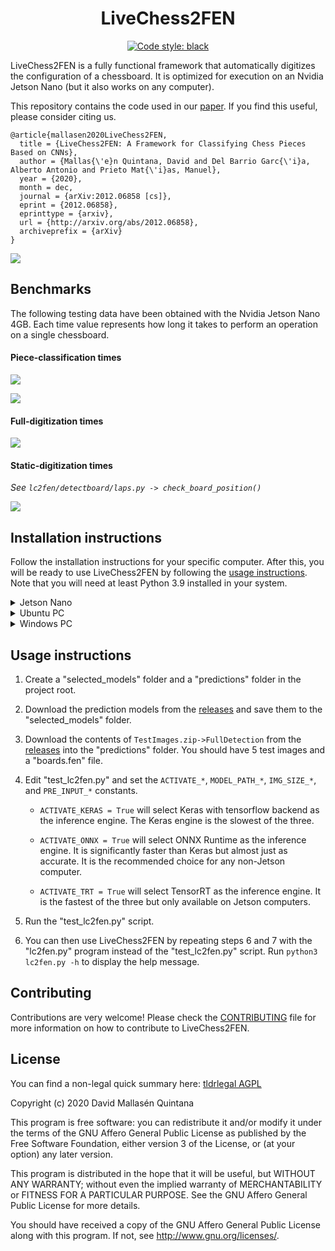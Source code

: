 <h1 align="center">LiveChess2FEN</h1>

<p align="center">
<a href="https://github.com/psf/black">
<img alt="Code style: black" 
src="https://img.shields.io/badge/code%20style-black-000000.svg">
</a>
</p>

LiveChess2FEN is a fully functional framework that automatically digitizes the
configuration of a chessboard. It is optimized for execution on an Nvidia
Jetson Nano (but it also works on any computer).

This repository contains the code used in our
[paper](https://arxiv.org/abs/2012.06858). If you find this useful, please
consider citing us.

~~~
@article{mallasen2020LiveChess2FEN,
  title = {LiveChess2FEN: A Framework for Classifying Chess Pieces Based on CNNs},
  author = {Mallas{\'e}n Quintana, David and Del Barrio Garc{\'i}a, Alberto Antonio and Prieto Mat{\'i}as, Manuel},
  year = {2020},
  month = dec,
  journal = {arXiv:2012.06858 [cs]},
  eprint = {2012.06858},
  eprinttype = {arxiv},
  url = {http://arxiv.org/abs/2012.06858},
  archiveprefix = {arXiv}
}
~~~

![](docs/complete_method.png)

## Benchmarks

The following testing data have been obtained with the Nvidia Jetson
Nano 4GB. Each time value represents how long it takes to perform an
operation on a single chessboard.

#### Piece-classification times

![](docs/runtime_vs_accuracy_wfront.png)

![](docs/piece_classification_times.png)

#### Full-digitization times

![](docs/full_digitization_times_summary.png)

#### Static-digitization times

_See `lc2fen/detectboard/laps.py -> check_board_position()`_

![](docs/static_digitization_times_summary.png)

## Installation instructions

Follow the installation instructions for your specific computer.
After this, you will be ready to use LiveChess2FEN by following 
the [usage instructions](#usage-instructions). Note that you will
need at least Python 3.9 installed in your system.

<details><summary>Jetson Nano</summary><p>

Instructions for JetPack 4.6 are presented below. If you run into any problems,
see the [Troubleshooting](#troubleshooting) section. You can find a list of the python packages required in the `requirements.txt` file.

1. Install [tensorflow for Jetson Nano](https://forums.developer.nvidia.com/t/official-tensorflow-for-jetson-nano/71770):

    ~~~
    sudo apt-get update
    sudo apt-get install -y python3-pip pkg-config
    sudo apt-get install -y libhdf5-serial-dev hdf5-tools libhdf5-dev zlib1g-dev zip libjpeg8-dev liblapack-dev libblas-dev gfortran
    sudo ln -s /usr/include/locale.h /usr/include/xlocale.h
    sudo pip3 install --verbose 'protobuf<4' 'Cython<3'
    sudo wget --no-check-certificate https://developer.download.nvidia.com/compute/redist/jp/v461/tensorflow/tensorflow-2.7.0+nv22.1-cp36-cp36m-linux_aarch64.whl
    sudo pip3 install --verbose tensorflow-2.7.0+nv22.1-cp36-cp36m-linux_aarch64.whl
    ~~~
        
2. Install ONNX Runtime

    Download the .whl file from [here](https://nvidia.box.com/s/bfs688apyvor4eo8sf3y1oqtnarwafww) and run

    ~~~
    sudo pip3 install onnxruntime_gpu-1.8.0-cp36-cp36m-linux_aarch64.whl
    ~~~

3. Install OpenCV 4.5 with CUDA enabled. To do so, download and execute
[this script](https://github.com/AastaNV/JEP/blob/b5209e3edfad0f3f6b33e0cbc7e15ca3a49701cf/script/install_opencv4.5.0_Jetson.sh). Warning: this process will take some time and
you may need to increase the swap space with `jtop`.

4. If you plan on [converting ONNX models to TensorRT](https://docs.nvidia.com/deeplearning/tensorrt/quick-start-guide/index.html#convert-onnx-engine), add the following lines
to the `.bashrc` file to access `trtexec`:

    ~~~
    export PATH=$PATH:/usr/src/tensorrt/bin
    ~~~

    Then, you can run `trtexec --onnx=model.onnx --saveEngine=model.trt` to convert an ONNX model to a TensorRT engine.

5. Install the rest of the required packages:

    ~~~
    sudo pip3 install -r requirements.txt
    ~~~


### Utilities

- You can also install [jtop](https://github.com/rbonghi/jetson_stats) to
monitor the usage of the Jetson Nano. To install, run

    ~~~
    sudo pip3 install -U jetson-stats
    ~~~

    and reboot the Jetson Nano. You can execute it by running `jtop`.

### Troubleshooting

- To upgrade CMake, download
[CMake 3.14.7](https://cmake.org/files/v3.14/cmake-3.14.7.tar.gz) and run
    
    ~~~
    tar -zxvf cmake-3.14.7.tar.gz
    cd cmake-3.14.7
    sudo apt-get install libcurl4-openssl-dev
    sudo ./bootstrap
    sudo make
    sudo make install
    cmake --version
    ~~~

- To install [protobuf](https://github.com/protocolbuffers/protobuf/blob/master/src/README.md) download [protobuf 3.17.3](https://github.com/protocolbuffers/protobuf/releases/download/v3.17.3/protobuf-cpp-3.17.3.tar.gz) and run
    ~~~
    tar -zxvf protobuf-cpp-3.17.3.tar.gz
    cd protobuf-3.17.3
    ./configure
    make
    sudo make install
    sudo ldconfig
    ~~~

- If you get the error `ImportError: /usr/lib/aarch64-linux-gnu/libgomp.so.1: cannot allocate memory in static TLS block`, run

    ~~~
    export LD_PRELOAD=/usr/lib/aarch64-linux-gnu/libgomp.so.1
    ~~~

    In order to permanently fix the error, add that line to the end of your
    `~/.bashrc` file.

- If you get the error `Illegal instruction (core dumped)`, run

    ~~~
    export OPENBLAS_CORETYPE=ARMV8
    ~~~

    In order to permanently fix the error, add that line to the end of your
    `~/.bashrc` file.

- If you get the
error `error: command 'aarch64-linux-gnu-gcc' failed with exit status 1`, run

    ~~~
    sudo apt-get install python3-dev
    ~~~

- If you cannot install `pycuda` because it doesn't find `cuda.h`, run

    ~~~
    export CPATH=$CPATH:/usr/local/cuda-10.2/targets/aarch64-linux/include
    export LIBRARY_PATH=$LIBRARY_PATH:/usr/local/cuda-10.2/targets/aarch64-linux/lib
    ~~~

    In order to permanently fix the error, add those lines to the end of your
    `~/.bashrc` file.

- In any case, if you find that there is a library missing, you can try to install
it using pip or google how to install it on the Jetson Nano.

</p></details>

<details><summary>Ubuntu PC</summary><p>

Installation instructions for Ubuntu (22.04) are presented below. Other Linux distributions should be similar.

1. First clone the repository and `cd` into it:
    ~~~
    git clone https://github.com/davidmallasen/LiveChess2FEN.git
    cd LiveChess2FEN
    ~~~

2. Create a python virtual environment, activate it and upgrade pip:
    ~~~
    python -m venv venv
    source venv/bin/activate
    pip install --upgrade pip
    ~~~
    You will have to activate the virtual environment every time you want to use LiveChess2FEN.

3. Install the required python packages:
    ~~~
    pip install -r requirements_pc.txt
    ~~~
    This should include the following packages:
    - NumPy
    - OpenCV4
    - Matplotlib
    - Scikit-learn
    - Pillow
    - Pyclipper
    - Tqdm
    
    Also, depending on the inference engine you want to use, install the following dependencies:
    - Keras with tensorflow backend.
    - ONNX Runtime.
    - (Optional) TensorRT and PyCUDA.

</p></details>

<details><summary>Windows PC</summary><p>

Installation instructions for a Windows computer are presented below. 

1. First, install Python 3.10 from Microsoft Store. It is important NOT to
install Python 3.11 instead as
it would create dependency (`numpy`) issues when we later install `onnxruntime` and `tensorflow==2.12.0`.

2. Then make sure your pip is up to date by running the following command in
Windows PowerShell:

    `pip install --upgrade pip`

3. If you see any warning about some directory not on PATH, follow [this](https://stackoverflow.com/questions/49966547/pip-10-0-1-warning-consider-adding-this-directory-to-path-or/51165784#51165784)
and restart the computer to resolve it.

4. In order to successfully install `tensorflow`, you need to first [enable
long paths](https://learn.microsoft.com/en-us/windows/win32/fileio/maximum-file-path-limitation?tabs=powershell#enable-long-paths-in-windows-10-version-1607-and-later). To do
so, open another PowerShell as administrator and run the following command:

    `New-ItemProperty -Path "HKLM:\SYSTEM\CurrentControlSet\Control\FileSystem" -Name "LongPathsEnabled" -Value 1 -PropertyType DWORD -Force`

5. Now you can install all the relevant packages by running the following
commands in Windows PowerShell:

    ```
    pip install numpy
    pip install opencv-python
    pip install chess
    pip install tensorflow==2.12.0
    pip install onnxruntime
    pip install matplotlib
    pip install pyclipper
    pip install scikit-learn
    pip install tqdm
    pip install pandas
    pip install onnx
    pip install tf2onnx
    ```

    Note: the above commands would install all the latest-possible versions of
    the required packages (it was found that there might not be any
    restrictions on the versions of non`tensorflow` packages). Alternatively, you could use the
    "requirements_pc.txt" file (`pip install -r requirements_pc.txt`) to
    install the specific versions that have been
    tested to be 100% working.

6. Finally, in order to successfully import `tensorflow`, you also need to
install a Microsoft Visual C++ Redistributable package from
[here](https://learn.microsoft.com/en-us/cpp/windows/latest-supported-vc-redist?view=msvc-170).
If you are using Windows 11 ([Windows 11 only has the 64-bit version](https://www.intowindows.com/where-can-i-download-windows-11-32-bit-iso/)), you can simply download and install
[this](https://aka.ms/vs/17/release/vc_redist.x64.exe).

</p></details>

## Usage instructions

1. Create a "selected_models" folder and a "predictions" folder in the project
root.

2. Download the prediction models from the 
 [releases](https://github.com/davidmallasen/LiveChess2FEN/releases)
 and save them to the "selected_models" folder.
 
3. Download the contents of `TestImages.zip->FullDetection` from the
[releases](https://github.com/davidmallasen/LiveChess2FEN/releases) into the
"predictions" folder. You should have 5 test images and a "boards.fen" file.

4. Edit "test_lc2fen.py" and set the `ACTIVATE_*`, `MODEL_PATH_*`,
 `IMG_SIZE_*`, and `PRE_INPUT_*` constants.

   - `ACTIVATE_KERAS = True` will select Keras with tensorflow backend as the
   inference engine. The Keras engine is the slowest of the three.

   - `ACTIVATE_ONNX = True` will select ONNX Runtime as the inference engine.
   It is significantly faster than Keras but almost just as accurate. It is the
   recommended choice for any non-Jetson computer.
   
   - `ACTIVATE_TRT = True` will select TensorRT as the inference engine. It is
   the fastest of the three but only available on Jetson computers.

5. Run the "test_lc2fen.py" script.

6. You can then use LiveChess2FEN by repeating steps 6 and 7 with the
"lc2fen.py" program instead of the "test_lc2fen.py" script. Run
`python3 lc2fen.py -h` to display the help message.

## Contributing

Contributions are very welcome! Please check the 
[CONTRIBUTING](CONTRIBUTING.md) file for more information on how to
 contribute to LiveChess2FEN.

## License

You can find a non-legal quick summary here: [tldrlegal AGPL](https://tldrlegal.com/license/gnu-affero-general-public-license-v3-(agpl-3.0))

Copyright (c) 2020 David Mallasén Quintana

This program is free software: you can redistribute it and/or modify it
under the terms of the GNU Affero General Public License as published by
the Free Software Foundation, either version 3 of the License, or
(at your option) any later version.

This program is distributed in the hope that it will be useful,
but WITHOUT ANY WARRANTY; without even the implied warranty of
MERCHANTABILITY or FITNESS FOR A PARTICULAR PURPOSE.  See the
GNU Affero General Public License for more details.

You should have received a copy of the GNU Affero General Public License
along with this program.  If not, see <http://www.gnu.org/licenses/>.
